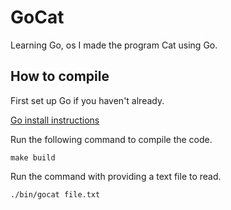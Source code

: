 # GoCat

Learning Go, os I made the program Cat using Go.

## How to compile

First set up Go if you haven't already.

[Go install instructions](https://go.dev/doc/install)

Run the following command to compile the code. 

```
make build
```

Run the command with providing a text file to read.

```
./bin/gocat file.txt
```

